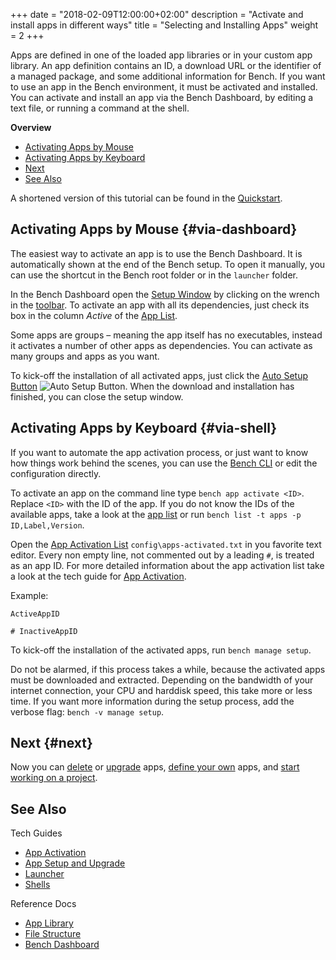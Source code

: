 +++
date = "2018-02-09T12:00:00+02:00"
description = "Activate and install apps in different ways"
title = "Selecting and Installing Apps"
weight = 2
+++

[Setup Window]: /ref/dashboard/#setup
[Auto Setup Button]: /ref/dashboard/#setup-taskcontrol
[App List]: /ref/dashboard/#setup-applist
[App Activation List]: /ref/file-structure/#config-apps-activated
[User App Library]: /ref/file-structure/#config-apps
[Bench CLI]: /ref/bench-cli

Apps are defined in one of the loaded app libraries or in your custom app library.
An app definition contains an ID, a download URL or the identifier
of a managed package, and some additional information for Bench.
If you want to use an app in the Bench environment, it must be activated
and installed.
You can activate and install an app via the Bench Dashboard,
by editing a text file, or running a command at the shell.
<!--more-->

**Overview**

* [Activating Apps by Mouse](#via-dashboard)
* [Activating Apps by Keyboard](#via-shell)
* [Next](#next)
* [See Also](#see-also)

A shortened version of this tutorial can be found in the
[Quickstart](/start/apps).

## Activating Apps by Mouse {#via-dashboard}
The easiest way to activate an app is to use the Bench Dashboard.
It is automatically shown at the end of the Bench setup.
To open it manually, you can use the shortcut in the Bench root folder
or in the `launcher` folder.

In the Bench Dashboard open the [Setup Window][] by clicking on the
wrench in the [toolbar](/ref/dashboard/#main-window-toolbar).
To activate an app with all its dependencies, just check its box
in the column _Active_ of the [App List][].

Some apps are groups &ndash; meaning the app itself has no executables,
instead it activates a number of other apps as dependencies.
You can activate as many groups and apps as you want.

To kick-off the installation of all activated apps, just click
the [Auto Setup Button][] ![Auto Setup Button](/img/do_16.png).
When the download and installation has finished, you can close the
setup window.

## Activating Apps by Keyboard {#via-shell}
If you want to automate the app activation process, or just want to know
how things work behind the scenes, you can use the [Bench CLI][]
or edit the configuration directly.

To activate an app on the command line type `bench app activate <ID>`.
Replace `<ID>` with the ID of the app.
If you do not know the IDs of the available apps, take a look at
the [app list](/apps) or run `bench list -t apps -p ID,Label,Version`.

Open the [App Activation List][] `config\apps-activated.txt`
in you favorite text editor.
Every non empty line, not commented out by a leading `#`,
is treated as an app ID.
For more detailed information about the app activation list take a look
at the tech guide for [App Activation](/guide/selection).

Example:

```
ActiveAppID

# InactiveAppID
```

To kick-off the installation of the activated apps, run
`bench manage setup`.

Do not be alarmed, if this process takes a while, because the activated
apps must be downloaded and extracted.
Depending on the bandwidth of your internet connection, your CPU and harddisk
speed, this take more or less time.
If you want more information during the setup process, add the verbose flag:
`bench -v manage setup`.

## Next {#next}
Now you can [delete](/tutorial/apps-remove)
or [upgrade](/tutorial/apps-upgrade) apps,
[define your own](/tutorial/apps-custom) apps,
and [start working on a project](/tutorial/project-work).

## See Also

Tech Guides

* [App Activation](/guide/selection)
* [App Setup and Upgrade](/guide/app-setup)
* [Launcher](/guide/launcer)
* [Shells](/guide/shell)

Reference Docs

* [App Library](/apps)
* [File Structure](/ref/file-structure)
* [Bench Dashboard](/ref/dashboard)

